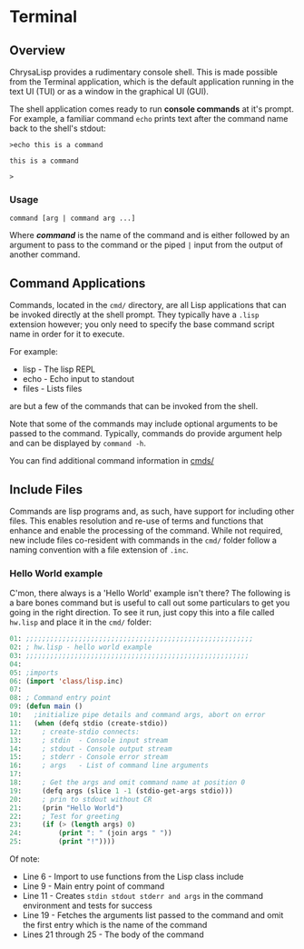 # Terminal

## Overview

ChrysaLisp provides a rudimentary console shell. This is made possible from the
Terminal application, which is the default application running in the text UI
(TUI) or as a window in the graphical UI (GUI).

The shell application comes ready to run **console commands** at it's prompt.
For example, a familiar command `echo` prints text after the command name back
to the shell's stdout:

```
>echo this is a command

this is a command

>
```

### Usage

```
command [arg | command arg ...]
```

Where ***command*** is the name of the command and is either followed by an
argument to pass to the command or the piped `|` input from the output of
another command.

## Command Applications

Commands, located in the `cmd/` directory, are all Lisp applications that can
be invoked directly at the shell prompt. They typically have a `.lisp`
extension however; you only need to specify the base command script name in
order for it to execute.

For example:

* lisp - The lisp REPL
* echo - Echo input to standout
* files - Lists files

are but a few of the commands that can be invoked from the shell.

Note that some of the commands may include optional arguments to be passed to
the command. Typically, commands do provide argument help and can be displayed
by `command -h`.

You can find additional command information in [cmds/](./COMMANDS.md)

## Include Files

Commands are lisp programs and, as such, have support for including other
files. This enables resolution and re-use of terms and functions that enhance
and enable the processing of the command. While not required, new include files
co-resident with commands in the `cmd/` folder follow a naming convention with
a file extension of `.inc`.

### Hello World example

C'mon, there always is a 'Hello World' example isn't there? The following is a
bare bones command but is useful to call out some particulars to get you going
in the right direction. To see it run, just copy this into a file called
`hw.lisp` and place it in the `cmd/` folder:

```lisp
01: ;;;;;;;;;;;;;;;;;;;;;;;;;;;;;;;;;;;;;;;;;;;;;;;;;;;;;;;;
02: ; hw.lisp - hello world example
03: ;;;;;;;;;;;;;;;;;;;;;;;;;;;;;;;;;;;;;;;;;;;;;;;;;;;;;;;
04:
05: ;imports
06: (import 'class/lisp.inc)
07:
08: ; Command entry point
09: (defun main ()
10:   ;initialize pipe details and command args, abort on error
11:   (when (defq stdio (create-stdio))
12:     ; create-stdio connects:
13:     ; stdin  - Console input stream
14:     ; stdout - Console output stream
15:     ; stderr - Console error stream
16:     ; args   - List of command line arguments
17:
18:     ; Get the args and omit command name at position 0
19:     (defq args (slice 1 -1 (stdio-get-args stdio)))
20:     ; prin to stdout without CR
21:     (prin "Hello World")
22:     ; Test for greeting
23:     (if (> (length args) 0)
24:         (print ": " (join args " "))
25:         (print "!"))))
```

Of note:

* Line  6 - Import to use functions from the Lisp class include
* Line  9 - Main entry point of command
* Line 11 - Creates `stdin stdout stderr and args` in the command environment and tests for success
* Line 19 - Fetches the arguments list passed to the command and omit the first entry which is the name of the command
* Lines 21 through 25 - The body of the command
